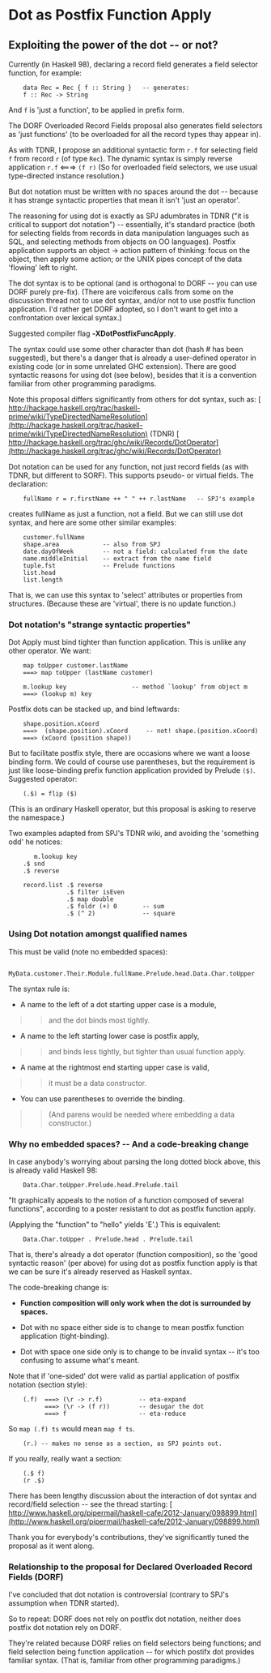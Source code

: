 # Dot as Postfix Function Apply

## Exploiting the power of the dot -- or not?


Currently (in Haskell 98), declaring a record field generates a field selector function, for example:

```wiki
    data Rec = Rec { f :: String }   -- generates:
    f :: Rec -> String
```


And `f` is 'just a function', to be applied in prefix form.


The DORF Overloaded Record Fields proposal also generates field selectors as 'just functions' (to be overloaded for all the record types thay appear in).


As with TDNR, I propose an additional syntactic form `r.f` for selecting field `f` from record `r` (of type `Rec`). The dynamic syntax is simply reverse application `r.f` \<===\> `(f r)`  (So for overloaded field selectors, we use usual type-directed instance resolution.)


But dot notation must be written with no spaces around the dot -- because it has strange syntactic properties that mean it isn't 'just an operator'.


The reasoning for using dot is exactly as SPJ adumbrates in TDNR ("it is critical to support dot notation") -- essentially, it's standard practice (both for selecting fields from records in data manipulation languages such as SQL, and selecting methods from objects on OO languages). Postfix application supports an object -\> action pattern of thinking: focus on the object, then apply some action; or the UNIX pipes concept of the data 'flowing' left to right.


The dot syntax is to be optional (and is orthogonal to DORF -- you can use DORF purely pre-fix). (There are voiciferous calls from some on the discussion thread not to use dot syntax, and/or not to use postfix function application. I'd rather get DORF adopted, so I don't want to get into a confrontation over lexical syntax.)


Suggested compiler flag **‑XDotPostfixFuncApply**.


The syntax could use some other character than dot (hash \# has been suggested), but there's a danger that is already a user-defined operator in existing code (or in some unrelated GHC extension). There are good syntactic reasons for using dot (see below), besides that it is a convention familiar from other programming paradigms.


Note this proposal differs significantly from others for dot syntax, such as:
[ http://hackage.haskell.org/trac/haskell-prime/wiki/TypeDirectedNameResolution](http://hackage.haskell.org/trac/haskell-prime/wiki/TypeDirectedNameResolution) (TDNR)
[ http://hackage.haskell.org/trac/ghc/wiki/Records/DotOperator](http://hackage.haskell.org/trac/ghc/wiki/Records/DotOperator)


Dot notation can be used for any function, not just record fields (as with TDNR, but different to SORF). This supports pseudo- or virtual fields. The declaration:

```wiki
    fullName r = r.firstName ++ " " ++ r.lastName   -- SPJ's example
```


creates fullName as just a function, not a field. But we can still use dot syntax, and here are some other similar examples:

```wiki
    customer.fullName
    shape.area            -- also from SPJ
    date.dayOfWeek        -- not a field: calculated from the date
    name.middleInitial    -- extract from the name field
    tuple.fst             -- Prelude functions
    list.head
    list.length
```


That is, we can use this syntax to 'select' attributes or properties from structures. (Because these are 'virtual', there is no update function.)

### Dot notation's "strange syntactic properties"


Dot Apply must bind tighter than function application. This is unlike any other operator. We want:

```wiki
    map toUpper customer.lastName
    ===> map toUpper (lastName customer)

    m.lookup key                  -- method `lookup' from object m
    ===> (lookup m) key
```


Postfix dots can be stacked up, and bind leftwards:

```wiki
    shape.position.xCoord
    ===>  (shape.position).xCoord     -- not! shape.(position.xCoord)
    ===> (xCoord (position shape))
```


But to facilitate postfix style, there are occasions where we want a loose binding form. We could of course use parentheses, but the requirement is just like loose-binding prefix function application provided by Prelude `($)`. Suggested operator:

```wiki
    (.$) = flip ($)
```


(This is an ordinary Haskell operator, but this proposal is asking to reserve the namespace.)


Two examples adapted from SPJ's TDNR wiki, and avoiding the 'something odd' he notices:

```wiki
       m.lookup key
    .$ snd
    .$ reverse

    record.list .$ reverse
                .$ filter isEven
                .$ map double
                .$ foldr (+) 0       -- sum
                .$ (^ 2)             -- square
```

### Using Dot notation amongst qualified names


This must be valid (note no embedded spaces):

```wiki
    MyData.customer.Their.Module.fullName.Prelude.head.Data.Char.toUpper
```


The syntax rule is:

-  A name to the left of a dot starting upper case is a module,

> >
> > and the dot binds most tightly.

-  A name to the left starting lower case is postfix apply,

> >
> > and binds less tightly, but tighter than usual function apply.

-  A name at the rightmost end starting upper case is valid,

> >
> > it must be a data constructor.

-  You can use parentheses to override the binding.

> >
> > (And parens would be needed where embedding a data constructor.)

### Why no embedded spaces? -- And a code-breaking change


In case anybody's worrying about parsing the long dotted block above, this is already valid Haskell 98:

```wiki
    Data.Char.toUpper.Prelude.head.Prelude.tail
```


"It graphically appeals to the notion of a function composed of several functions", according to a poster resistant to dot as postfix function apply.


(Applying the "function" to "hello" yields 'E'.) This is equivalent:

```wiki
    Data.Char.toUpper . Prelude.head . Prelude.tail
```


That is, there's already a dot operator (function composition), so the 'good syntactic reason' (per above) for using dot as postfix function apply is that we can be sure it's already reserved as Haskell syntax.


The code-breaking change is:

- **Function composition will only work when the dot is surrounded by spaces.**

- Dot with no space either side is to change
  to mean postfix function application (tight-binding).

- Dot with space one side only is to change
  to be invalid syntax -- it's too confusing to assume what's meant.


Note that if 'one-sided' dot were valid as partial application of postfix notation (section style):

```wiki
    (.f)  ===> (\r -> r.f)          -- eta-expand
          ===> (\r -> (f r))        -- desugar the dot
          ===> f                    -- eta-reduce
```


So `map (.f) ts` would mean `map f ts`.

```wiki
    (r.) -- makes no sense as a section, as SPJ points out.
```


If you really, really want a section:

```wiki
    (.$ f)
    (r .$)
```


There has been lengthy discussion about the interaction of dot syntax and record/field selection -- see the thread starting:
[ http://www.haskell.org/pipermail/haskell-cafe/2012-January/098899.html](http://www.haskell.org/pipermail/haskell-cafe/2012-January/098899.html)


Thank you for everybody's contributions, they've significantly tuned the proposal as it went along.

### Relationship to the proposal for Declared Overloaded Record Fields (DORF)


I've concluded that dot notation is controversial (contrary to SPJ's assumption when TDNR started).


So to repeat: DORF does not rely on postfix dot notation, neither does postfix dot notation rely on DORF.


They're related because DORF relies on field selectors being functions; and field selection being function application -- for which postifx dot provides familiar syntax. (That is, familiar from other programming paradigms.)

